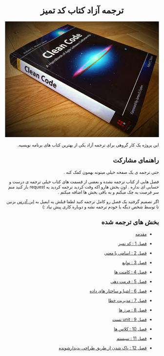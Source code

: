 
<h1 align="center" dir="rtl"> ترجمه آزاد کتاب کد تمیز</h1>
<div dir="rtl">
<p align="center">
  <img src="assets/image/CleanCodeRepo.jpg"/>
</p>

این پروژه یک کار گروهی برای ترجمه آزاد یکی از بهترین کتاب های برنامه نویسیه.

## راهنمای مشارکت
حتی ترجمه ی یک صفحه خیلی میتونه بهمون کمک کنه .

فصل هایی از کتاب ترجمه نشده و بعضی از قسمت های کتاب خیلی ترجمه ی درست و حسابی ای نداره . اون بخش هارو اکه وقت کردید ترجمه کردید یه request باز کنید منم سر فرصت یه چک میکنم و به باقی بخش ها اضافه میکنم .

اگر تصمیم گرفتید یک فصل رو کامل ترجمه کنید لطفا قبلش یه ایمیل به <a href="mailto: tty.mohseni@gmail.com">این آدرس</a>  بزنین تا توسط شخص دیگه یا خودم ترجمه نشه و دوباره کاری پیش نیاد :)

 
## بخش های ترجمه شده

* [مقدمه](Book/0_introduction/introduction.md)

* [فصل 1 : کد تمیز](Book/1_Clean_Code/clean-code.md)

* [فصل 2 : اسامی با معنی](Book/2_meaningful-names/meaningful-names.md)

* [فصل 3 : توابع](Book/3_Functions/3_Functions.md)

* [فصل 4 : کامنت ها](Book/4_Comments/4_Comments.md)

* [فصل 5 : فرمت دهی](Book/5_Formatting/5_Formatting.md)

* [فصل 6 : اشیا و ساختار های داده](Book/6_Objects-And-Data-Structures/Objects-And-Data-Structures.md)

* [فصل 7 : مدیریت خطا](Book/7_Error-Handling/Error-Handling.md)

* [فصل 8 : مرز ها](Book/8_Boundaries/8_Boundaries.md)

* [فصل 9 : unit تست](Book/9_Unit_Tests/9_Unit_Tests.md)

* [فصل 10 : کلاس ها](Book/10_Classes/10_Classes.md)

* [فصل 11 : سیستم](Book/11_Systems/11_Systems.md)
 
* [فصل 12 : پاک شدن از طریق طراحی پدیدار‌شونده](Book/12_Emergence/Emergence.md)
